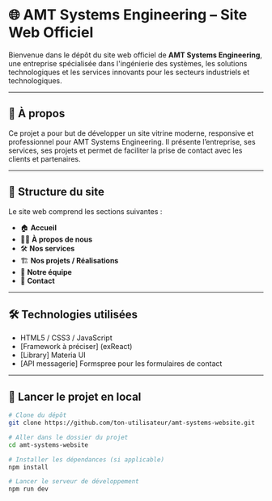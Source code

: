 # 🌐 AMT Systems Engineering – Site Web Officiel

Bienvenue dans le dépôt du site web officiel de **AMT Systems Engineering**, une entreprise spécialisée dans l'ingénierie des systèmes, les solutions technologiques et les services innovants pour les secteurs industriels et technologiques.

---

## 🧭 À propos

Ce projet a pour but de développer un site vitrine moderne, responsive et professionnel pour AMT Systems Engineering. Il présente l’entreprise, ses services, ses projets et permet de faciliter la prise de contact avec les clients et partenaires.

---

## 📁 Structure du site

Le site web comprend les sections suivantes :

- 🏠 **Accueil**
- 🧑‍💼 **À propos de nous**
- 🛠️ **Nos services**
- 🏗️ **Nos projets / Réalisations**
- 👥 **Notre équipe**
- 📩 **Contact**

---

## 🛠️ Technologies utilisées

- HTML5 / CSS3 / JavaScript
- [Framework à préciser] (exReact)
- [Library] Materia UI
- [API messagerie]  Formspree pour les formulaires de contact


---

## 🚀 Lancer le projet en local

```bash
# Clone du dépôt
git clone https://github.com/ton-utilisateur/amt-systems-website.git

# Aller dans le dossier du projet
cd amt-systems-website

# Installer les dépendances (si applicable)
npm install

# Lancer le serveur de développement
npm run dev
